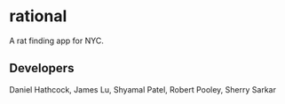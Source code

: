 # rational
A rat finding app for NYC.

## Developers
Daniel Hathcock, James Lu, Shyamal Patel, Robert Pooley, Sherry Sarkar
